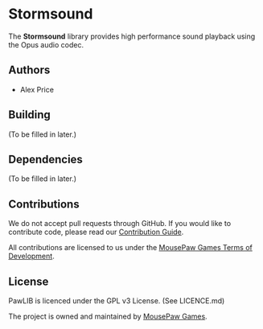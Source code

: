 Stormsound
=====================

The **Stormsound** library provides high performance sound playback
using the Opus audio codec.

Authors
-------------
 - Alex Price

Building
-------------
(To be filled in later.)

Dependencies
-------------
(To be filled in later.)

Contributions
-------------
We do not accept pull requests through GitHub.
If you would like to contribute code, please read our
[Contribution Guide][2].

All contributions are licensed to us under the
[MousePaw Games Terms of Development][3].

License
-------------
PawLIB is licenced under the GPL v3 License. (See LICENCE.md)

The project is owned and maintained by [MousePaw Games][1].

[1]: http://www.mousepawgames.com/opensource
[2]: http://www.mousepawgames.com/getinvolved/opensource#contribute
[3]: http://www.mousepawgames.com/termsofdevelopment

